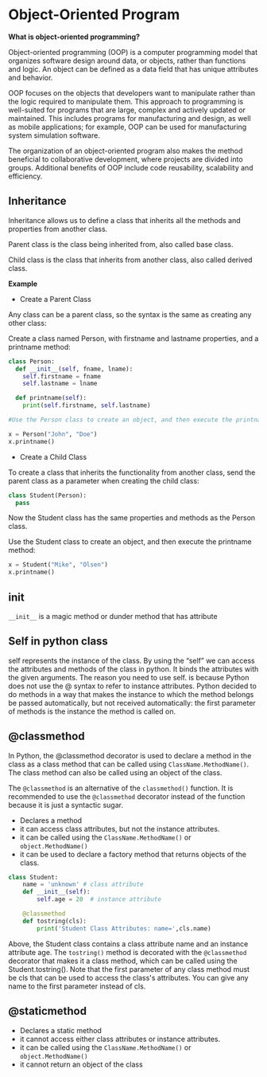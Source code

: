 # Object-Oriented Program

__What is object-oriented programming?__

Object-oriented programming (OOP) is a computer programming model that organizes software design around data, or objects, rather than functions and logic. An object can be defined as a data field that has unique attributes and behavior.

OOP focuses on the objects that developers want to manipulate rather than the logic required to manipulate them. This approach to programming is well-suited for programs that are large, complex and actively updated or maintained. This includes programs for manufacturing and design, as well as mobile applications; for example, OOP can be used for manufacturing system simulation software.

The organization of an object-oriented program also makes the method beneficial to collaborative development, where projects are divided into groups. Additional benefits of OOP include code reusability, scalability and efficiency.

## __Inheritance__

Inheritance allows us to define a class that inherits all the methods and properties from another class.

Parent class is the class being inherited from, also called base class.

Child class is the class that inherits from another class, also called derived class.

__Example__

- Create a Parent Class

Any class can be a parent class, so the syntax is the same as creating any other class:

Create a class named Person, with firstname and lastname properties, and a printname method:

```python
class Person:
  def __init__(self, fname, lname):
    self.firstname = fname
    self.lastname = lname

  def printname(self):
    print(self.firstname, self.lastname)

#Use the Person class to create an object, and then execute the printname method:

x = Person("John", "Doe")
x.printname()
```

- Create a Child Class

To create a class that inherits the functionality from another class, send the parent class as a parameter when creating the child class:

```python
class Student(Person):
  pass
```

Now the Student class has the same properties and methods as the Person class.

Use the Student class to create an object, and then execute the printname method:

```python
x = Student("Mike", "Olsen")
x.printname()
```

## __init__

 `__init__` is a magic method or dunder method that has attribute

## Self in python class

self represents the instance of the class. By using the “self”  we can access the attributes and methods of the class in python. It binds the attributes with the given arguments.
The reason you need to use self. is because Python does not use the @ syntax to refer to instance attributes. Python decided to do methods in a way that makes the instance to which the method belongs be passed automatically, but not received automatically: the first parameter of methods is the instance the method is called on.

## @classmethod

In Python, the @classmethod decorator is used to declare a method in the class as a class method that can be called using `ClassName.MethodName()`. The class method can also be called using an object of the class.

The `@classmethod` is an alternative of the `classmethod()` function. It is recommended to use the `@classmethod` decorator instead of the function because it is just a syntactic sugar.

- Declares a method
- it can access class attributes, but not the instance attributes.
- it can be called using the `ClassName.MethodName()` or `object.MethodName()`
- it can be used to declare a factory method that returns objects of the class.

```python
class Student:
    name = 'unknown' # class attribute
    def __init__(self):
        self.age = 20  # instance attribute

    @classmethod
    def tostring(cls):
        print('Student Class Attributes: name=',cls.name)
```

Above, the Student class contains a class attribute name and an instance attribute age. The `tostring()` method is decorated with the `@classmethod` decorator that makes it a class method, which can be called using the Student.tostring(). Note that the first parameter of any class method must be cls that can be used to access the class's attributes. You can give any name to the first parameter instead of cls.


## @staticmethod

- Declares a static method
- it cannot access either class attributes or instance attributes.
- it can be called using the `ClassName.MethodName()` or `object.MethodName()`
- it cannot return an object of the class

